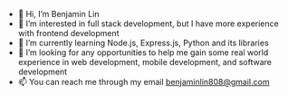 - 👋 Hi, I’m Benjamin Lin
- 👀 I’m interested in full stack development, but I have more experience with frontend development
- 🌱 I’m currently learning Node.js, Express.js, Python and its libraries
- 💞️ I’m looking for any opportunities to help me gain some real world experience in web development, mobile development, and software development
- 📫 You can reach me through my email benjaminlin808@gmail.com
